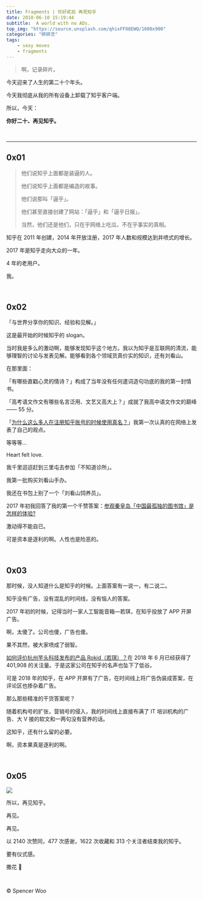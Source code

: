```yaml
---
title: Fragments | 你好貳拾 再見知乎
date: 2018-06-10 15:19:44
subtitle:  A world with no ADs.
top_img: "https://source.unsplash.com/qhixFFO8EWQ/1600x900"
categories: "碎碎念"
tags:
	- sexy moves
	- fragments
---
```


> 啊，记录碎片。

今天迎来了人生的第二十个年头。

今天我彻底从我的所有设备上卸载了知乎客户端。

所以，今天：

**你好二十、再见知乎。**

<br>

---

## 0x01

> 他们说知乎上面都是装逼的人。
>
> 他们说知乎上面都是编造的故事。
>
> 他们说那叫「逼乎」。
>
> 他们甚至直接创建了网站：「逼乎」和「逼乎日报」。
>
> 当然，他们还是他们，只在乎网络上吃瓜，不在乎事实的真相。

知乎在 2011 年创建，2014 年开放注册，2017 年人数和规模达到井喷式的增长。

2017 年是知乎走向大众的一年。

4 年的老用户。

我。

<br>

## 0x02

「与世界分享你的知识、经验和见解。」

这是最开始的时候知乎的 slogan。

当时我是多么的激动啊，能够发现知乎这个地方。我以为知乎是互联网的清流，能够理智的讨论与发表见解。能够看到各个领域货真价实的知识，还有刘看山。

在那里面：

「有哪些直戳心灵的情诗？」构成了当年没有任何遣词造句功底的我的第一封情书。

「高考语文作文有哪些名言泛用、文艺又高大上？」成就了我高中语文作文的巅峰—— 55 分。

「[为什么这么多人在注册知乎账号的时候使用真名？](https://www.zhihu.com/question/30861092/answer/51157654)」我第一次认真的在网络上发表了自己的观点。

等等等...

Heart felt love. 

我千里迢迢赶到三里屯去参加「不知道诊所」。

我第一批购买刘看山手办。

我还在书包上别了一个「刘看山饲养员」。

2017 年初我回答了我的第一个千赞答案：[参观秦皇岛「中国最孤独的图书馆」是怎样的体验?](https://www.zhihu.com/question/30302242/answer/149936799) 

激动得不能自已。

可是资本是逐利的啊。人性也是险恶的。

<br>

## 0x03

那时候，没人知道什么是知乎的时候。上面答案有一说一，有二说二。

知乎没有广告，没有混乱的时间线，没有恼人的答案。

2017 年初的时候，记得当时一家人工智能音箱—若琪，在知乎投放了 APP 开屏广告。

啊，太傻了。公司也傻，广告也傻。

果不其然，被大家喷成了弱智。

[如何评价杭州芋头科技发布的产品 Rokid（若琪）？](https://www.zhihu.com/question/38224743)在 2018 年 6 月已经获得了 401,908 的关注量。于是这家公司在知乎的名声也坠下了低谷。

可是 2018 年的知乎，在 APP 开屏有了广告，在时间线上将广告伪装成答案，在评论区也掺杂着广告。

那么那些精准的干货答案呢？

随着机构号的扩张，营销号的侵入，我的时间线上直接布满了 IT 培训机构的广告、大 V 接的软文和一两句没有营养的话。

这知乎，还有什么留的必要。

啊，资本果真是逐利的啊。

<br>

## 0x05

![](https://i.loli.net/2018/06/10/5b1cda2d9cb3a.png)

所以，再见知乎。

再见。

再见。

以 2140 次赞同，477 次感谢，1622 次收藏和 313 个关注者结束我的知乎。

要有仪式感。

撒花 :bouquet:

<br>

© Spencer Woo

